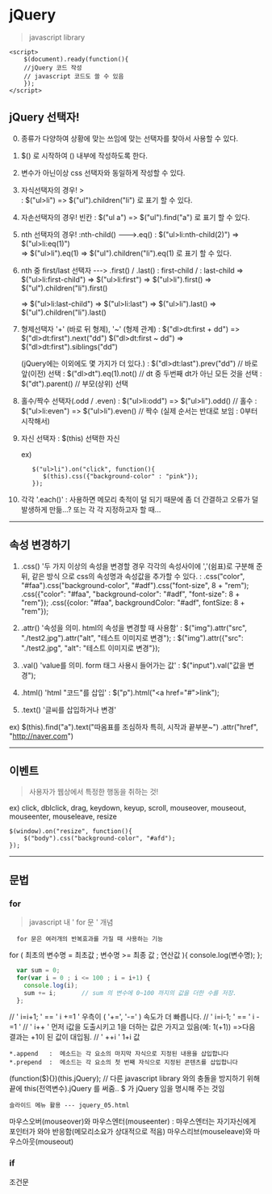 
jQuery
===
> javascript library

```
<script>
    $(document).ready(function(){
    //jQuery 코드 작성
    // javascript 코드도 쓸 수 있음
    });
</script>
```

## jQuery 선택자!
0. 종류가 다양하여 상황에 맞는 쓰임에 맞는 선택자를  찾아서 사용할 수 있다.
1. $() 로 시작하여 () 내부에 작성하도록 한다.
2. 변수가 아닌이상 css 선택자와 동일하게 작성할 수 있다.
3. 자식선택자의 경우! >        
    :  $("ul>li") => $("ul").children("li") 로 표기 할 수 있다.
4. 자손선택자의 경우! 빈칸 
    :  $("ul a") => $("ul").find("a") 로 표기 할 수 있다.
5. nth 선택자의 경우! :nth-child()   --->.eq()
    :  $("ul>li:nth-child(2)") => $("ul>li:eq(1)")  
                              => $("ul>li").eq(1)
                              => $("ul").children("li").eq(1)
    로 표기 할 수 있다.
6. nth 중 first/last 선택자   ---> .first() / .last()
    : first-child / : last-child
    => $("ul>li:first-child")
    => $("ul>li:first")
    => $("ul>li").first()
    => $("ul").children("li").first()
    
    => $("ul>li:last-child")
    => $("ul>li:last")
    => $("ul>li").last()
    => $("ul").children("li").last()
    
7. 형제선택자  '+' (바로 뒤 형제), '~' (형제 관계)
    :  $("dl>dt:first + dd") => $("dl>dt:first").next("dd")
       $("dl>dt:first ~ dd") => $("dl>dt:first").siblings("dd")
    
    (jQuery에는 이외에도 몇 가지가 더 있다.)
    :  $("dl>dt:last").prev("dd")   // 바로 앞(이전) 선택
    :  $("dl>dt").eq(1).not()       // dt 중 두번째 dt가 아닌 모든 것을 선택
    :  $("dt").parent()             // 부모(상위) 선택
    
8. 홀수/짝수 선택자(.odd / .even)
    :  $("ul>li:odd") => $("ul>li").odd()     // 홀수
    :  $("ul>li:even") => $("ul>li").even()   // 짝수
    (실제 순서는 반대로 보임 : 0부터 시작해서)
    
9. 자신 선택자
    :  $(this) 선택한 자신
    
    ex) 
    ```
       $("ul>li").on("click", function(){
          $(this).css({"background-color" : "pink"});
       });
    ```

10. 각각  '.each()' : 사용하면 메모리 축적이 덜 되기 때문에 좀 더
                    간결하고 오류가 덜 발생하게 만듦...?
                    또는 각 각 지정하고자 할 때...
                    
---
## 속성 변경하기
1. .css()   '두 가지 이상의 속성을 변경할 경우 각각의 속성사이에 ','(쉼표)로 구분해 준 뒤, 같은 방식
            으로 css의 속성명과 속성값을 추가할 수 있다.
    :  .css("color", "#faa").css("background-color", "#adf").css("font-size", 8 + "rem");
       .css({"color": "#faa", "background-color": "#adf", "font-size": 8 + "rem"});
       .css({color: "#faa", backgroundColor: "#adf", fontSize: 8 + "rem"});
       
2. .attr()  '속성을 의미.  html의 속성을 변경할 때 사용함'
    :  $("img").attr("src", "./test2.jpg").attr("alt", "테스트 이미지로 변경");
    :  $("img").attr({"src": "./test2.jpg", "alt": "테스트 이미지로 변경"});
    
3. .val()   'value를 의미.  form 태그 사용시 들어가는 값'
    :  $("input").val("값을 변경");
    
4. .html()  'html "코드"를 삽입'
    :  $("p").html("<a href=\"#\">link</a>");
    
5. .text()  '글씨를 삽입하거나 변경'

ex)
   $(this).find("a").text("따옴표를 조심하자 특히, 시작과 끝부분~")
                   .attr("href", "http://naver.com")
     
---
## 이벤트
> 사용자가 웹상에서 특정한 행동을 취하는 것!

ex) click, dblclick, drag, keydown, keyup, scroll,
    mouseover, mouseout, mouseenter, mouseleave,
    resize

    $(window).on("resize", function(){
        $("body").css("background-color", "#afd");
    });
    
    
---
## 문법

### for

> javascript 내 ' for 문 ' 개념
```
  for 문은 여러개의 반복효과를 가질 때 사용하는 기능
```
  for ( 최초의 변수명 = 최초값 ; 변수명 >= 최종 값 ; 연산값 ){
        console.log(변수명);
  };
```javascript
  var sum = 0;
  for(var i = 0 ; i <= 100 ; i = i+1) {
    console.log(i);
    sum += i;       // sum 의 변수에 0~100 까지의 값을 더한 수를 저장.
  };

```
  
  // ' i=i+1; '  ==  ' i +=1 '   우측이 ( '+=', '-=' ) 속도가 더 빠릅니다.
  // ' i=i-1; '  ==  ' i -=1 '
  // ' i++ '  먼저 i값을 도출시키고 1을 더하는 값은 가지고 있음(예: 1(+1)) 
              =>다음 결과는 +1이 된 값이 대입됨.
  // ' ++i '  1+i 값
  
  
  
```
*.append   :  메소드는 각 요소의 마지막 자식으로 지정된 내용을 삽입합니다
*.prepend  :  메소드는 각 요소의 첫 번째 자식으로 지정된 콘텐츠를 삽입합니다
```
(function($){})(this.jQuery);  // 다른 javascript library 와의 충돌을 방지하기 위해
                                  끝에 this(전역변수).jQuery 를 써줌..
                                  $ 가 jQuery 임을 명시해 주는 것임
                                  
                                  
```
슬라이드 메뉴 활용 --- jquery_05.html
```
마우스오버(mouseover)와 마우스엔터(mouseenter)
    : 마우스엔터는 자기자신에게 포인터가 와야 반응함(메모리소요가 상대적으로 적음)
마우스리브(mouseleave)와 마우스아웃(mouseout)


### if
 조건문

    

    
    
    
    